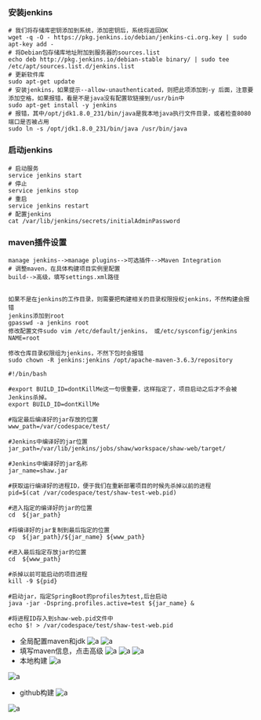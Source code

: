 ### 安装jenkins
``` shell
# 我们将存储库密钥添加到系统，添加密钥后，系统将返回OK
wget -q -O - https://pkg.jenkins.io/debian/jenkins-ci.org.key | sudo apt-key add -
# 将Debian包存储库地址附加到服务器的sources.list
echo deb http://pkg.jenkins.io/debian-stable binary/ | sudo tee /etc/apt/sources.list.d/jenkins.list
# 更新软件库
sudo apt-get update
# 安装jenkins，如果提示--allow-unauthenticated，则把此项添加到-y 后面，注意要添加空格，如果报错，看是不是java没有配置软链接到/usr/bin中
sudo apt-get install -y jenkins
# 报错，其中/opt/jdk1.8.0_231/bin/java是我本地java执行文件目录，或者检查8080端口是否被占用
sudo ln -s /opt/jdk1.8.0_231/bin/java /usr/bin/java
```

### 启动jenkins
```shell script
# 启动服务
service jenkins start
# 停止
service jenkins stop
# 重启
service jenkins restart
# 配置jenkins
cat /var/lib/jenkins/secrets/initialAdminPassword
```

### maven插件设置
```shell script
manage jenkins-->manage plugins-->可选插件-->Maven Integration
# 调整maven，在具体构建项目实例里配置
build-->高级，填写settings.xml路径


如果不是在jenkins的工作目录，则需要把构建相关的目录权限授权jenkins，不然构建会报错
jenkins添加到root
gpasswd -a jenkins root
修改配置文件sudo vim /etc/default/jenkins， 或/etc/sysconfig/jenkins
NAME=root

修改仓库目录权限组为jenkins，不然下包时会报错
sudo chown -R jenkins:jenkins /opt/apache-maven-3.6.3/repository

```

```shell script
#!/bin/bash 

#export BUILD_ID=dontKillMe这一句很重要，这样指定了，项目启动之后才不会被Jenkins杀掉。
export BUILD_ID=dontKillMe

#指定最后编译好的jar存放的位置
www_path=/var/codespace/test/

#Jenkins中编译好的jar位置
jar_path=/var/lib/jenkins/jobs/shaw/workspace/shaw-web/target/

#Jenkins中编译好的jar名称
jar_name=shaw.jar

#获取运行编译好的进程ID，便于我们在重新部署项目的时候先杀掉以前的进程
pid=$(cat /var/codespace/test/shaw-test-web.pid)

#进入指定的编译好的jar的位置
cd  ${jar_path}

#将编译好的jar复制到最后指定的位置
cp  ${jar_path}/${jar_name} ${www_path}

#进入最后指定存放jar的位置
cd  ${www_path}

#杀掉以前可能启动的项目进程
kill -9 ${pid}

#启动jar，指定SpringBoot的profiles为test,后台启动
java -jar -Dspring.profiles.active=test ${jar_name} &

#将进程ID存入到shaw-web.pid文件中
echo $! > /var/codespace/test/shaw-test-web.pid
```

- 全局配置maven和jdk
![a](jenkins_maven.png)
![a](jenkins_maven2.png)
- 填写maven信息，点击高级
![a](jenkins_maven3.png)
![a](jenkins_maven4.png)
![a](jenkins5.png)
- 本地构建
![a](jenkins6.png)

![a](jenkins7.png)
- github构建
![a](jenkins8.png)

![a](jenkins9.png)